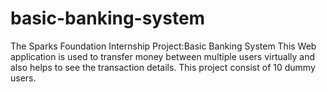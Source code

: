 # basic-banking-system

The Sparks Foundation Internship Project:Basic Banking System This Web application is used to transfer money between multiple users virtually and also helps to see the transaction details. This project consist of 10 dummy users.

